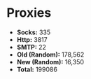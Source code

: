 # Proxies
- **Socks:** 335
- **Http:** 3817
- **SMTP:** 22
- **Old (Random):** 178,562
- **New (Random):** 16,350
- **Total:** 199086
